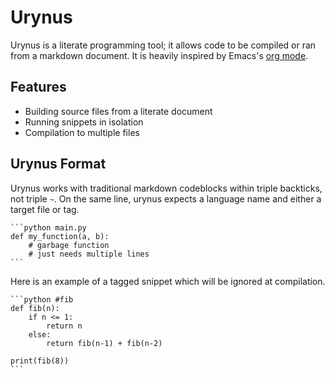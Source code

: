 # Urynus
Urynus is a literate programming tool; it allows code to be compiled or ran from
a markdown document. It is heavily inspired by Emacs's 
[org mode](https://orgmode.org/).

## Features
- Building source files from a literate document
- Running snippets in isolation
- Compilation to multiple files

## Urynus Format

Urynus works with traditional markdown codeblocks within triple backticks, not
triple `~`. On the same line, urynus expects a language name and either a target 
file or tag.

~~~
```python main.py
def my_function(a, b):
    # garbage function
    # just needs multiple lines
```
~~~

Here is an example of a tagged snippet which will be ignored at compilation.
~~~
```python #fib
def fib(n):
    if n <= 1:
        return n
    else:
        return fib(n-1) + fib(n-2)

print(fib(8))
```
~~~


